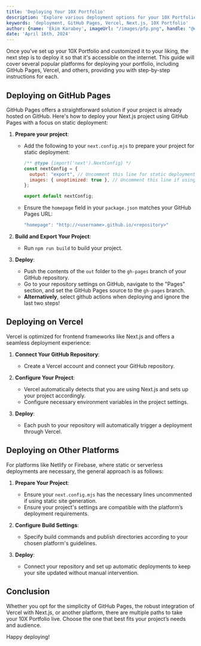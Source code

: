 ```yaml
---
title: 'Deploying Your 10X Portfolio'
description: 'Explore various deployment options for your 10X Portfolio, including GitHub Pages, Vercel, and more.'
keywords: 'deployment, GitHub Pages, Vercel, Next.js, 10X Portfolio'
author: {name: 'Ekim Karabey', imageUrl: "/images/pfp.png", handle: "@ekimerton", url: "https://www.twitter.com/ekimerton"}
date: 'April 16th, 2024'
---
```


Once you've set up your 10X Portfolio and customized it to your liking, the next step is to deploy it so that it's accessible on the internet. This guide will cover several popular platforms for deploying your portfolio, including GitHub Pages, Vercel, and others, providing you with step-by-step instructions for each.

## Deploying on GitHub Pages

GitHub Pages offers a straightforward solution if your project is already hosted on GitHub. Here's how to deploy your Next.js project using GitHub Pages with a focus on static deployment:

1. **Prepare your project**:
   - Add the following to your `next.config.mjs` to prepare your project for static deployment:
     ```javascript
     /** @type {import('next').NextConfig} */
     const nextConfig = {
       output: "export", // Uncomment this line for static deployment
       images: { unoptimized: true }, // Uncomment this line if using unoptimized images
     };

     export default nextConfig;
     ```

   - Ensure the `homepage` field in your `package.json` matches your GitHub Pages URL:
     ```javascript
     "homepage": "http://<username>.github.io/<repository>"
     ```

2. **Build and Export Your Project**:
   - Run `npm run build` to build your project.

3. **Deploy**:
   - Push the contents of the `out` folder to the `gh-pages` branch of your GitHub repository.
   - Go to your repository settings on GitHub, navigate to the "Pages" section, and set the GitHub Pages source to the `gh-pages` branch.
   - **Alternatively**, select github actions when deploying and ignore the last two steps!

## Deploying on Vercel

Vercel is optimized for frontend frameworks like Next.js and offers a seamless deployment experience:

1. **Connect Your GitHub Repository**:
   - Create a Vercel account and connect your GitHub repository.

2. **Configure Your Project**:
   - Vercel automatically detects that you are using Next.js and sets up your project accordingly.
   - Configure necessary environment variables in the project settings.

3. **Deploy**:
   - Each push to your repository will automatically trigger a deployment through Vercel.

## Deploying on Other Platforms

For platforms like Netlify or Firebase, where static or serverless deployments are necessary, the general approach is as follows:

1. **Prepare Your Project**:
   - Ensure your `next.config.mjs` has the necessary lines uncommented if using static site generation.
   - Ensure your project's settings are compatible with the platform’s deployment requirements.

2. **Configure Build Settings**:
   - Specify build commands and publish directories according to your chosen platform's guidelines.

3. **Deploy**:
   - Connect your repository and set up automatic deployments to keep your site updated without manual intervention.

## Conclusion

Whether you opt for the simplicity of GitHub Pages, the robust integration of Vercel with Next.js, or another platform, there are multiple paths to take your 10X Portfolio live. Choose the one that best fits your project’s needs and audience.

Happy deploying!
